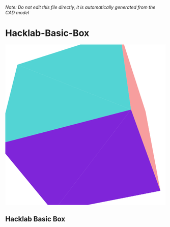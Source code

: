 ###### Note: Do not edit this file directly, it is automatically generated from the CAD model

# Hacklab-Basic-Box

![](/project.svg)

## Hacklab Basic Box


